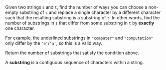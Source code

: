 Given two strings `s` and `t`, find the number of ways you can choose a non-empty substring of `s` and replace a single character by a different character such that the resulting substring is a substring of `t`. In other words, find the number of substrings in `s` that differ from some substring in `t` by **exactly** one character.

For example, the underlined substrings in <code>"<u>compute</u>r"</code> and <code>"<u>computa</u>tion"</code> only differ by the `'e'`/`'a'`, so this is a valid way.

Return the number of substrings that satisfy the condition above.

A **substring** is a contiguous sequence of characters within a string.